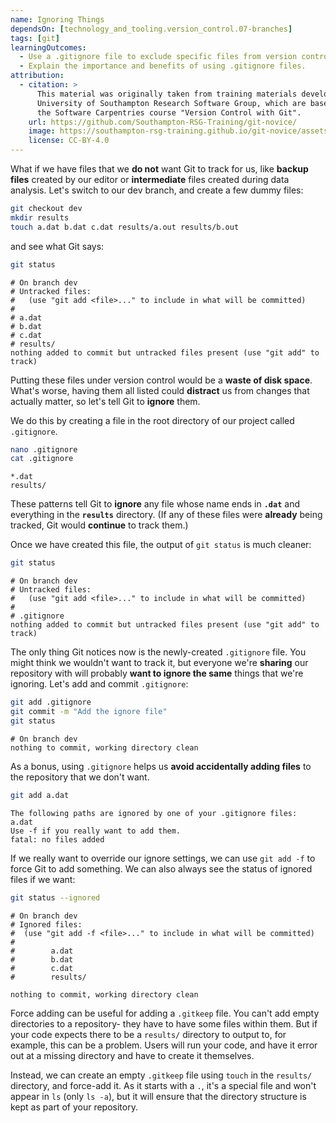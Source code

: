 ```yaml
---
name: Ignoring Things
dependsOn: [technology_and_tooling.version_control.07-branches]
tags: [git]
learningOutcomes:
  - Use a .gitignore file to exclude specific files from version control.
  - Explain the importance and benefits of using .gitignore files.
attribution:
  - citation: >
      This material was originally taken from training materials developed by the
      University of Southampton Research Software Group, which are based on
      the Software Carpentries course "Version Control with Git".
    url: https://github.com/Southampton-RSG-Training/git-novice/
    image: https://southampton-rsg-training.github.io/git-novice/assets/img/home-logo.png
    license: CC-BY-4.0
---
```


What if we have files that we **do not** want Git to track for us,
like **backup files** created by our editor
or **intermediate** files created during data analysis.
Let's switch to our dev branch, and create a few dummy files:

```bash
git checkout dev
mkdir results
touch a.dat b.dat c.dat results/a.out results/b.out
```

and see what Git says:

```bash
git status
```

```text
# On branch dev
# Untracked files:
#   (use "git add <file>..." to include in what will be committed)
#
# a.dat
# b.dat
# c.dat
# results/
nothing added to commit but untracked files present (use "git add" to track)
```

Putting these files under version control would be a **waste of disk space**.
What's worse,
having them all listed could **distract** us from changes that actually matter,
so let's tell Git to **ignore** them.

We do this by creating a file in the root directory of our project called `.gitignore`.

```bash
nano .gitignore
cat .gitignore
```

```text
*.dat
results/
```

These patterns tell Git to **ignore** any file whose name ends in **`.dat`**
and everything in the **`results`** directory.
(If any of these files were **already** being tracked,
Git would **continue** to track them.)

Once we have created this file,
the output of `git status` is much cleaner:

```bash
git status
```

```text
# On branch dev
# Untracked files:
#   (use "git add <file>..." to include in what will be committed)
#
# .gitignore
nothing added to commit but untracked files present (use "git add" to track)
```

The only thing Git notices now is the newly-created `.gitignore` file.
You might think we wouldn't want to track it,
but everyone we're **sharing** our repository with will probably **want to ignore
the same** things that we're ignoring.
Let's add and commit `.gitignore`:

```bash
git add .gitignore
git commit -m "Add the ignore file"
git status
```

```text
# On branch dev
nothing to commit, working directory clean
```

As a bonus,
using `.gitignore` helps us **avoid accidentally adding files** to the repository that we don't want.

```bash
git add a.dat
```

```text
The following paths are ignored by one of your .gitignore files:
a.dat
Use -f if you really want to add them.
fatal: no files added
```

If we really want to override our ignore settings,
we can use `git add -f` to force Git to add something.
We can also always see the status of ignored files if we want:

```bash
git status --ignored
```

```text
# On branch dev
# Ignored files:
#  (use "git add -f <file>..." to include in what will be committed)
#
#        a.dat
#        b.dat
#        c.dat
#        results/

nothing to commit, working directory clean
```

Force adding can be useful for adding a `.gitkeep` file. You can't add empty directories to a repository- they have to have some files within them. But if your code expects there to be a `results/` directory to output to, for example, this can be a problem. Users will run your code, and have it error out at a missing directory and have to create it themselves.

Instead, we can create an empty `.gitkeep` file using `touch` in the `results/` directory, and force-add it. As it starts with a `.`, it's a special file and won't appear in `ls` (only `ls -a`), but it will ensure that the directory structure is kept as part of your repository.
